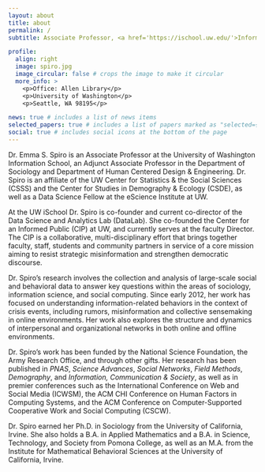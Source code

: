```yaml
---
layout: about
title: about
permalink: /
subtitle: Associate Professor, <a href='https://ischool.uw.edu/'>Information School</a>, <a href='https://uw.edu/'>University of Washington</a>.

profile:
  align: right
  image: spiro.jpg
  image_circular: false # crops the image to make it circular
  more_info: >
    <p>Office: Allen Library</p>
    <p>University of Washington</p>
    <p>Seattle, WA 98195</p>

news: true # includes a list of news items
selected_papers: true # includes a list of papers marked as "selected={true}"
social: true # includes social icons at the bottom of the page
---
```


Dr. Emma S. Spiro is an Associate Professor at the University of Washington Information School, an Adjunct Associate Professor in the Department of Sociology and Department of Human Centered Design & Engineering. Dr. Spiro is an affiliate of the UW Center for Statistics & the Social Sciences (CSSS) and the Center for Studies in Demography & Ecology (CSDE), as well as a Data Science Fellow at the eScience Institute at UW. 

At the UW iSchool Dr. Spiro is co-founder and current co-director of the Data Science and Analytics Lab (DataLab). She co-founded the Center for an Informed Public (CIP) at UW, and currently serves at the faculty Director.  The CIP is a collaborative, multi-disciplinary effort that brings together faculty, staff, students and community partners in service of a core mission aiming to resist strategic misinformation and strengthen democratic discourse. 

Dr. Spiro’s research involves the collection and analysis of large-scale social and behavioral data to answer key questions within the areas of sociology, information science, and social computing. Since early 2012, her work has focused on understanding information-related behaviors in the context of crisis events, including rumors, misinformation and collective sensemaking in online environments. Her work also explores the structure and dynamics of interpersonal and organizational networks in both online and offline environments. 

Dr. Spiro’s work has been funded by the National Science Foundation, the Army Research Office, and through other gifts. Her research has been published in *PNAS*, *Science Advances*, *Social Networks*, *Field Methods*, *Demography*, and *Information, Communication & Society*, as well as in premier conferences such as the International Conference on Web and Social Media (ICWSM), the ACM CHI Conference on Human Factors in Computing Systems, and the ACM Conference on Computer-Supported Cooperative Work and Social Computing (CSCW). 

Dr. Spiro earned her Ph.D. in Sociology from the University of California, Irvine. She also holds a B.A. in Applied Mathematics and a B.A. in Science, Technology, and Society from Pomona College, as well as an M.A. from the Institute for Mathematical Behavioral Sciences at the University of California, Irvine.
